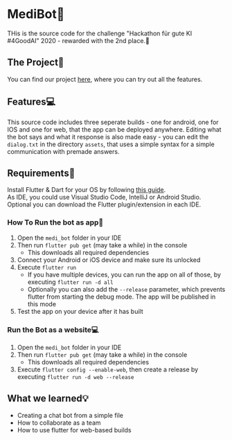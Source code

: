# MediBot🤖
THis is the source code for the challenge "Hackathon für gute KI #4GoodAI" 2020 - rewarded with the 2nd place.🥈

## The Project📃
You can find our project [here](https://medibot.at), where you can try out all the features.

## Features💻
This source code includes three seperate builds - one for android, one for IOS and one for web, that the app can be deployed anywhere.
Editing what the bot says and what it response is also made easy - you can edit the `dialog.txt` in the directory `assets`, that uses a simple syntax for a simple communication with premade answers.

## Requirements📌
Install Flutter & Dart for your OS by following [this guide](https://flutter.dev/docs/get-started/install).  
As IDE, you could use Visual Studio Code, IntelliJ or Android Studio. Optional you can download the Flutter plugin/extension in each IDE.

### How To Run the bot as app📱
1. Open the `medi_bot` folder in your IDE
2. Then run `flutter pub get` (may take a while) in the console
   * This downloads all required dependencies
3. Connect your Android or iOS device and make sure its unlocked
4. Execute `flutter run`
   * If you have multiple devices, you can run the app on all of those, by executing `flutter run -d all`
   * Optionally you can also add the `--release` parameter, which prevents flutter from starting the debug mode. The app will be published in this mode
5. Test the app on your device after it has built

### Run the Bot as a website💻
1. Open the `medi_bot` folder in your IDE
2. Then run `flutter pub get` (may take a while) in the console
   * This downloads all required dependencies
3. Execute `flutter config --enable-web`, then create a release by executing `flutter run -d web --release`

## What we learned💡
- Creating a chat bot from a simple file
- How to collaborate as a team
- How to use flutter for web-based builds
